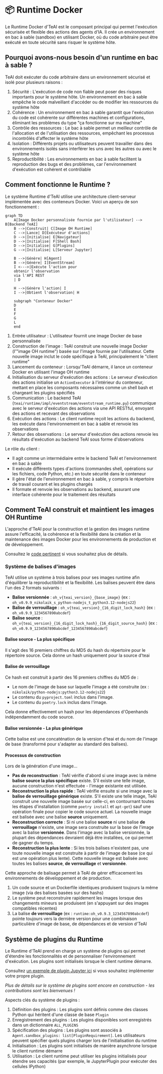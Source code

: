 

# 📦 Runtime Docker

Le Runtime Docker d'TeAI est le composant principal qui permet l'exécution sécurisée et flexible des actions des agents d'IA.
Il crée un environnement en bac à sable (sandbox) en utilisant Docker, où du code arbitraire peut être exécuté en toute sécurité sans risquer le système hôte.

## Pourquoi avons-nous besoin d'un runtime en bac à sable ?

TeAI doit exécuter du code arbitraire dans un environnement sécurisé et isolé pour plusieurs raisons :

1. Sécurité : L'exécution de code non fiable peut poser des risques importants pour le système hôte. Un environnement en bac à sable empêche le code malveillant d'accéder ou de modifier les ressources du système hôte
2. Cohérence : Un environnement en bac à sable garantit que l'exécution du code est cohérente sur différentes machines et configurations, éliminant les problèmes du type "ça fonctionne sur ma machine"
3. Contrôle des ressources : Le bac à sable permet un meilleur contrôle de l'allocation et de l'utilisation des ressources, empêchant les processus incontrôlés d'affecter le système hôte
4. Isolation : Différents projets ou utilisateurs peuvent travailler dans des environnements isolés sans interférer les uns avec les autres ou avec le système hôte
5. Reproductibilité : Les environnements en bac à sable facilitent la reproduction des bugs et des problèmes, car l'environnement d'exécution est cohérent et contrôlable

## Comment fonctionne le Runtime ?

Le système Runtime d'TeAI utilise une architecture client-serveur implémentée avec des conteneurs Docker. Voici un aperçu de son fonctionnement :

```mermaid
graph TD
    A[Image Docker personnalisée fournie par l'utilisateur] --> B[Backend TeAI]
    B -->|Construit| C[Image OH Runtime]
    C -->|Lance| D[Exécuteur d'actions]
    D -->|Initialise| E[Navigateur]
    D -->|Initialise| F[Shell Bash]
    D -->|Initialise| G[Plugins]
    G -->|Initialise| L[Serveur Jupyter]

    B -->|Génère| H[Agent]
    B -->|Génère| I[EventStream]
    I <--->|Exécute l'action pour
    obtenir l'observation
    via l'API REST
    | D

    H -->|Génère l'action| I
    I -->|Obtient l'observation| H

    subgraph "Conteneur Docker"
    D
    E
    F
    G
    L
    end
```

1. Entrée utilisateur : L'utilisateur fournit une image Docker de base personnalisée
2. Construction de l'image : TeAI construit une nouvelle image Docker (l'"image OH runtime") basée sur l'image fournie par l'utilisateur. Cette nouvelle image inclut le code spécifique à TeAI, principalement le "client runtime"
3. Lancement du conteneur : Lorsqu'TeAI démarre, il lance un conteneur Docker en utilisant l'image OH runtime
4. Initialisation du serveur d'exécution des actions : Le serveur d'exécution des actions initialise un `ActionExecutor` à l'intérieur du conteneur, mettant en place les composants nécessaires comme un shell bash et chargeant les plugins spécifiés
5. Communication : Le backend TeAI (`teai/runtime/impl/eventstream/eventstream_runtime.py`) communique avec le serveur d'exécution des actions via une API RESTful, envoyant des actions et recevant des observations
6. Exécution des actions : Le client runtime reçoit les actions du backend, les exécute dans l'environnement en bac à sable et renvoie les observations
7. Retour des observations : Le serveur d'exécution des actions renvoie les résultats d'exécution au backend TeAI sous forme d'observations


Le rôle du client :
- Il agit comme un intermédiaire entre le backend TeAI et l'environnement en bac à sable
- Il exécute différents types d'actions (commandes shell, opérations sur les fichiers, code Python, etc.) en toute sécurité dans le conteneur
- Il gère l'état de l'environnement en bac à sable, y compris le répertoire de travail courant et les plugins chargés
- Il formate et renvoie les observations au backend, assurant une interface cohérente pour le traitement des résultats


## Comment TeAI construit et maintient les images OH Runtime

L'approche d'TeAI pour la construction et la gestion des images runtime assure l'efficacité, la cohérence et la flexibilité dans la création et la maintenance des images Docker pour les environnements de production et de développement.

Consultez le [code pertinent](https://github.com/All-Hands-AI/TeAI/blob/main/teai/runtime/utils/runtime_build.py) si vous souhaitez plus de détails.

### Système de balises d'images

TeAI utilise un système à trois balises pour ses images runtime afin d'équilibrer la reproductibilité et la flexibilité.
Les balises peuvent être dans l'un des 2 formats suivants :

- **Balise versionnée** : `oh_v{teai_version}_{base_image}` (ex : `oh_v0.9.9_nikolaik_s_python-nodejs_t_python3.12-nodejs22`)
- **Balise de verrouillage** : `oh_v{teai_version}_{16_digit_lock_hash}` (ex : `oh_v0.9.9_1234567890abcdef`)
- **Balise source** : `oh_v{teai_version}_{16_digit_lock_hash}_{16_digit_source_hash}`
  (ex : `oh_v0.9.9_1234567890abcdef_1234567890abcdef`)


#### Balise source - La plus spécifique

Il s'agit des 16 premiers chiffres du MD5 du hash du répertoire pour le répertoire source. Cela donne un hash
uniquement pour la source d'teai


#### Balise de verrouillage

Ce hash est construit à partir des 16 premiers chiffres du MD5 de :
- Le nom de l'image de base sur laquelle l'image a été construite (ex : `nikolaik/python-nodejs:python3.12-nodejs22`)
- Le contenu du `pyproject.toml` inclus dans l'image.
- Le contenu du `poetry.lock` inclus dans l'image.

Cela donne effectivement un hash pour les dépendances d'Openhands indépendamment du code source.

#### Balise versionnée - La plus générique

Cette balise est une concaténation de la version d'teai et du nom de l'image de base (transformé pour s'adapter au standard des balises).

#### Processus de construction

Lors de la génération d'une image...

- **Pas de reconstruction** : TeAI vérifie d'abord si une image avec la même **balise source la plus spécifique** existe. S'il existe une telle image,
  aucune construction n'est effectuée - l'image existante est utilisée.
- **Reconstruction la plus rapide** : TeAI vérifie ensuite si une image avec la **balise de verrouillage générique** existe. S'il existe une telle image,
  TeAI construit une nouvelle image basée sur celle-ci, en contournant toutes les étapes d'installation (comme `poetry install` et
  `apt-get`) sauf une opération finale pour copier le code source actuel. La nouvelle image est balisée avec une
  balise **source** uniquement.
- **Reconstruction correcte** : Si ni une balise **source** ni une balise **de verrouillage** n'existe, une image sera construite sur la base de l'image avec la balise **versionnée**.
  Dans l'image avec la balise versionnée, la plupart des dépendances devraient déjà être installées, ce qui permet de gagner du temps.
- **Reconstruction la plus lente** : Si les trois balises n'existent pas, une toute nouvelle image est construite à partir de
  l'image de base (ce qui est une opération plus lente). Cette nouvelle image est balisée avec toutes les balises **source**, **de verrouillage** et **versionnée**.

Cette approche de balisage permet à TeAI de gérer efficacement les environnements de développement et de production.

1. Un code source et un Dockerfile identiques produisent toujours la même image (via des balises basées sur des hashs)
2. Le système peut reconstruire rapidement les images lorsque des changements mineurs se produisent (en s'appuyant sur des images compatibles récentes)
3. La balise **de verrouillage** (ex : `runtime:oh_v0.9.3_1234567890abcdef`) pointe toujours vers la dernière version pour une combinaison particulière d'image de base, de dépendances et de version d'TeAI

## Système de plugins du Runtime

Le Runtime d'TeAI prend en charge un système de plugins qui permet d'étendre les fonctionnalités et de personnaliser l'environnement d'exécution. Les plugins sont initialisés lorsque le client runtime démarre.

Consultez [un exemple de plugin Jupyter ici](https://github.com/All-Hands-AI/TeAI/blob/ecf4aed28b0cf7c18d4d8ff554883ba182fc6bdd/teai/runtime/plugins/jupyter/__init__.py#L21-L55) si vous souhaitez implémenter votre propre plugin.

*Plus de détails sur le système de plugins sont encore en construction - les contributions sont les bienvenues !*

Aspects clés du système de plugins :

1. Définition des plugins : Les plugins sont définis comme des classes Python qui héritent d'une classe de base `Plugin`
2. Enregistrement des plugins : Les plugins disponibles sont enregistrés dans un dictionnaire `ALL_PLUGINS`
3. Spécification des plugins : Les plugins sont associés à `Agent.sandbox_plugins: list[PluginRequirement]`. Les utilisateurs peuvent spécifier quels plugins charger lors de l'initialisation du runtime
4. Initialisation : Les plugins sont initialisés de manière asynchrone lorsque le client runtime démarre
5. Utilisation : Le client runtime peut utiliser les plugins initialisés pour étendre ses capacités (par exemple, le JupyterPlugin pour exécuter des cellules IPython)
